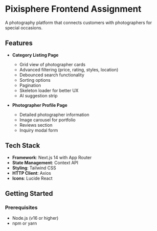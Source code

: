 # Pixisphere Frontend Assignment

A photography platform that connects customers with photographers for special occasions.

## Features

- **Category Listing Page**
  - Grid view of photographer cards
  - Advanced filtering (price, rating, styles, location)
  - Debounced search functionality
  - Sorting options
  - Pagination
  - Skeleton loader for better UX
  - AI suggestion strip

- **Photographer Profile Page**
  - Detailed photographer information
  - Image carousel for portfolio
  - Reviews section
  - Inquiry modal form

## Tech Stack

- **Framework**: Next.js 14 with App Router
- **State Management**: Context API
- **Styling**: Tailwind CSS
- **HTTP Client**: Axios
- **Icons**: Lucide React

## Getting Started

### Prerequisites

- Node.js (v16 or higher)
- npm or yarn



